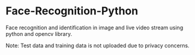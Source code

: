 # Face-Recognition-Python
Face recognition and identification in image and live video stream using python and opencv library.

Note: Test data and training data is not uploaded due to privacy concerns.
